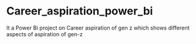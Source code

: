 # Career_aspiration_power_bi
It a Power Bi project on Career aspiration of gen z
which shows different aspects of aspiration of gen-z 
